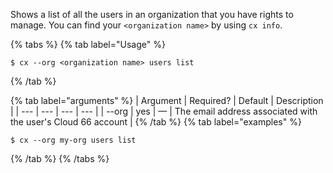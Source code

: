 Shows a list of all the users in an organization that you have rights to manage. You can find your `<organization name>` by using `cx info`.

{% tabs %}
{% tab label="Usage" %}

```shell
$ cx --org <organization name> users list
```
{% /tab %}
    
{% tab label="arguments" %}
| Argument | Required? | Default | Description |
|  ---  |  ---  |  ---  |  ---  |
| \--org <organization name> | yes | — | The email address associated with the user's Cloud 66 account |
{% /tab %}
{% tab label="examples" %}

```shell
$ cx --org my-org users list
```

{% /tab %}
{% /tabs %}